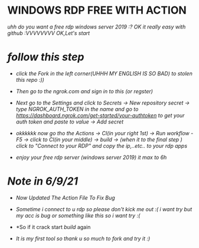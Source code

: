 # WINDOWS RDP FREE WITH ACTION
*uhh do you want a free rdp windows server 2019 :?*
*OK it really easy with github :VVVVVVVV*
*OK,Let's start*


# *follow this step*

- *click the Fork in the left corner(UHHH MY ENGLISH IS SO BAD) to stolen this repo :))*
- *Then go to the ngrok.com and sign in to this (or regster)*

- *Next go to the Settings and click to Secrets -> New repository secret -> type NGROK_AUTH_TOKEN in the name and go to https://dashboard.ngrok.com/get-started/your-authtoken*
  *to get your auth token and paste to value -> Add secret*

- *okkkkkk now go tho the Actions -> CI(in your right 1st) -> Run workflow - F5 -> click to CI(in your middle) -> build -> (when it to the final step ) click to "Connect to your RDP"*
  *and copy the ip,..etc.. to your rdp apps*

- *enjoy your free rdp server (windows server 2019) it max to 6h*

# *Note in 6/9/21*
- *Now Updated The Action File To Fix Bug*

- *Sometime i connect to u rdp so please don't kick me out :( i want try but my acc is *bug* or something like this so i want try :(*
- *So if it crack start *build* again
- *It is my first tool so thank u so much to fork and try it :)* 

